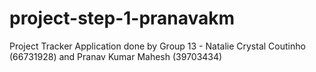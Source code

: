 # project-step-1-pranavakm

Project Tracker Application done by Group 13 - Natalie Crystal Coutinho (66731928) and Pranav Kumar Mahesh (39703434)
